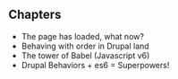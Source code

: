 ##  Chapters

* The page has loaded, what now?
* Behaving with order in Drupal land
* The tower of Babel (Javascript v6)
* Drupal Behaviors + es6 = Superpowers!
